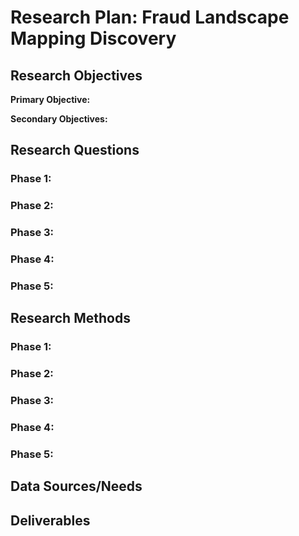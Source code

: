 # Research Plan: Fraud Landscape Mapping Discovery

## Research Objectives

**Primary Objective:** 

**Secondary Objectives:**

## Research Questions

### Phase 1: 

### Phase 2: 

### Phase 3: 

### Phase 4: 

### Phase 5:

## Research Methods

### Phase 1: 

### Phase 2: 

### Phase 3: 

### Phase 4: 

### Phase 5:

## Data Sources/Needs

## Deliverables

